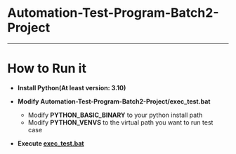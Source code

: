 # Automation-Test-Program-Batch2-Project
* * *
# How to Run it
   -  **Install Python(At least version: 3.10)**
     
   -  **Modify Automation-Test-Program-Batch2-Project/exec_test.bat**
     
        - Modify **PYTHON_BASIC_BINARY** to your python install path
        - Modify **PYTHON_VENVS** to the virtual path you want to run test case
          
   - **Execute <u>exec_test.bat</u>**

